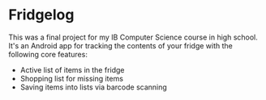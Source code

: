 # Fridgelog
This was a final project for my IB Computer Science course in high school. It's an Android app for tracking the contents of your fridge with the following core features:
- Active list of items in the fridge
- Shopping list for missing items
- Saving items into lists via barcode scanning 
